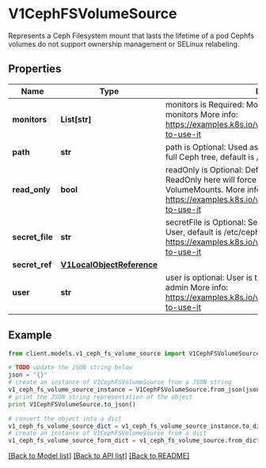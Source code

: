 # V1CephFSVolumeSource

Represents a Ceph Filesystem mount that lasts the lifetime of a pod Cephfs volumes do not support ownership management or SELinux relabeling.

## Properties
Name | Type | Description | Notes
------------ | ------------- | ------------- | -------------
**monitors** | **List[str]** | monitors is Required: Monitors is a collection of Ceph monitors More info: https://examples.k8s.io/volumes/cephfs/README.md#how-to-use-it | 
**path** | **str** | path is Optional: Used as the mounted root, rather than the full Ceph tree, default is / | [optional] 
**read_only** | **bool** | readOnly is Optional: Defaults to false (read/write). ReadOnly here will force the ReadOnly setting in VolumeMounts. More info: https://examples.k8s.io/volumes/cephfs/README.md#how-to-use-it | [optional] 
**secret_file** | **str** | secretFile is Optional: SecretFile is the path to key ring for User, default is /etc/ceph/user.secret More info: https://examples.k8s.io/volumes/cephfs/README.md#how-to-use-it | [optional] 
**secret_ref** | [**V1LocalObjectReference**](V1LocalObjectReference.md) |  | [optional] 
**user** | **str** | user is optional: User is the rados user name, default is admin More info: https://examples.k8s.io/volumes/cephfs/README.md#how-to-use-it | [optional] 

## Example

```python
from client.models.v1_ceph_fs_volume_source import V1CephFSVolumeSource

# TODO update the JSON string below
json = "{}"
# create an instance of V1CephFSVolumeSource from a JSON string
v1_ceph_fs_volume_source_instance = V1CephFSVolumeSource.from_json(json)
# print the JSON string representation of the object
print V1CephFSVolumeSource.to_json()

# convert the object into a dict
v1_ceph_fs_volume_source_dict = v1_ceph_fs_volume_source_instance.to_dict()
# create an instance of V1CephFSVolumeSource from a dict
v1_ceph_fs_volume_source_form_dict = v1_ceph_fs_volume_source.from_dict(v1_ceph_fs_volume_source_dict)
```
[[Back to Model list]](../README.md#documentation-for-models) [[Back to API list]](../README.md#documentation-for-api-endpoints) [[Back to README]](../README.md)


